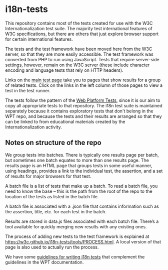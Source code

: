 # i18n-tests
This repository contains most of the tests created for use with the W3C Internationalization test suite.  The majority test international features of W3C specifications, but there are others that just explore browser support for certain international features.

The tests and the test framework have been moved here from the W3C server, so that they are more easily accessible. The test framework was converted from PHP to run using JavaScript. Tests that require server-side settings, however, remain on the W3C server (these include character encoding and language tests that rely on HTTP headers).

Links on the [main test page](https://www.w3.org/International/tests/) take you to pages that show results for a group of related tests. Click on the links in the left column of those pages to view a test in the test runner.

The tests follow the pattern of the [Web Platform Tests](https://github.com/w3c/web-platform-tests), since it is our aim to copy all appropriate tests to that repository.  The i18n test suite is maintained separately because it contains exploratory tests that don't belong in the WPT repo, and because the tests and their results are arranged so that they can be linked to from educational materials created by the Internationalization activity.

## Notes on structure of the repo

We group tests into batches. There is typically one results page per batch, but sometimes one batch equates to more than one results page.  The results page is an HTML page that groups tests in some useful manner, using headings, provides a link to the individual test, the assertion, and a set of results for major browsers for that test.

A batch file is a list of tests that make up a batch. To read a batch file, you need to know the base – this is the path from the root of the repo to the location of the tests as listed in the batch file.

A batch file is associated with a .json file that contains information such as the assertion, title, etc. for each test in the batch.

Results are stored in data.js files associated with each batch file. There’s a tool available for quickly merging new results with any existing ones.

The process of adding new tests to the test framework is explained at https://w3c.github.io/i18n-tests/tools/PROCESS.html.  A local version of that page is also used to actually run the process.

We have some [guidelines for writing i18n tests](https://github.com/w3c/i18n-activity/wiki/Writing-i18n-tests) that complement the guidelines in the WPT documentation.